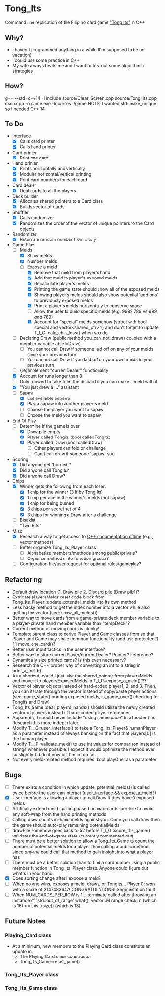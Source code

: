 # Tong_Its
Command line replication of the Filipino card game ["Tong Its"](https://www.pagat.com/rummy/tong-its.html) in C++


## Why?
* I haven't programmed anything in a while (I'm supposed to be on vacation)
* I could use some practice in C++
* My wife always beats me and I want to test out some algorithmic strategies


## How?
g++ --std=c++14 -I include source/Clear_Screen.cpp source/Tong_Its.cpp main.cpp -o game.exe -lncurses
./game
NOTE: I wanted std::make_unique so I needed C++ 14

## To Do
* Interface <br />
    - [X] Calls card printer <br />
    - [X] Calls hand printer <br />
* Card printer <br />
    - [X] Print one card
* Hand printer <br />
    - [X] Prints horizontally and vertically <br />
    - [X] Modular horizontal/vertical printing <br />
    - [X] Print card numbers for each card <br />
* Card dealer <br />
    - [X] Deal cards to all the players
* Deck builder <br />
    - [X] Allocates shared pointers to a Card class <br />
    - [X] Builds vector of cards <br />
* Shuffler <br />
    - [X] Calls randomizer <br />
    - [X] Randomizes the order of the vector of unique pointers to the Card objects <br />
* Randomizer <br />
    - [X] Returns a random number from x to y <br />
* Game Play <br />
    - [ ] Melds <br />
        - [X] Show melds <br />
        - [X] Number melds <br />
        - [ ] Expose a meld <br />
            - [X] Remove that meld from player's hand <br />
            - [X] Add that meld to player's exposed melds <br />
            - [X] Recalculate player's melds <br />
            - [X] Printing the game state should show all of the exposed melds <br />
            - [X] Showing player's melds should also show potential 'add ons' to previously exposed melds <br />
            - [X] Print a player's melds horizontally to conserve space <br />
            - [ ] Allow the user to build specific melds (e.g. 9999 789 vs 999 *and* 789) <br />
            - [X] Account for "special" melds somehow (struct with bool special and vector<shared_ptr<PCard>> ?) and don't forget to update T_I_G::calc_chip_loss() when you do <br />
    - [ ] Declaring Draw (public method you_can_not_draw() coupled with a member variable ableToDraw) <br />
        - [ ] You cannot call Draw if someone laid off on any of your melds since your previous turn <br />
        - [ ] You cannot call Draw if you laid off on your own melds in your previous turn <br />
    - [ ] {re}Implement "currentDealer" functionality <br />
    - [X] Account for runs longer than 3 <br />
    - [ ] Only allowed to take from the discard if you can make a meld with it <br />
    - [X] "You just drew a ..." assistant <br />
    - [ ] Sapaw
        - [X] List available sapaws
        - [X] Play a sapaw into another player's meld
        - [ ] Choose the player you want to sapaw
        - [ ] Choose the meld you want to sapaw
* End Of Play <br />
    - [ ] Determine if the game is over
        - [X] Draw pile empty
        - [X] Player called Tongits (bool calledTongits)
        - [X] Player called Draw (bool calledDraw)
            - [ ] Other players can fold or challenge
            - [ ] Can't call draw if someone 'sapaw' you
* Scoring <br />
    - [X] Did anyone get 'burned'?
    - [X] Did anyone call Tongits?
    - [X] Did anyone call Draw?
* Chips <br />
    - [X] Winner gets the following from each loser:
        - [X] 1 chip for the winner (3 if by Tong Its)
        - [X] 1 chip per ace in the winner's melds (not sapaw)
        - [X] 1 chip for being burned
        - [X] 3 chips per secret set of 4
        - [X] 3 chips for winning a Draw after a challenge
    - [ ] Bisaklat
    - [ ] "Two Hits"

* Misc <br />
    - [X] Research a way to get access to [C++ documentation offline](http://en.cppreference.com/w/Cppreference%3aArchives) (e.g., vector methods)
    - [ ] Better organize Tong_Its_Player class
        - [ ] Alphabetize members/methods among public/private?
        - [ ] Organize methods into function groups?
    - [ ] Configuration file/user request for optional rules/gameplay?

## Refactoring
* Default draw location (1. Draw pile 2. Discard pile [Draw pile])?
* Extricate playersMelds reset code block from Tong_Its_Player::update_potential_melds into its own method
* Less hacky method to get the index number into a vector while also getting the vector (see: show_all_melds())
* Better way to move cards from a game-private deck member variable to a player-private hand member variable than "tempDeck"?
* Current method of moving cards is clunky!
* Template parent class to derive Player and Game classes from so that Player and Game may share common functionality (and use protected?)
    [ ] move_one_card()?
* Better user input tactics in the user interface?
* Better way to store currentPlayer/currentDealer?  Pointer?  Reference?
* Dynamically size printed cards?  Is this even necessary?
* Research the C++ proper way of converting an int to a string in print_a_meld()
* As a shortcut, could I just take the shared_pointer from playersMelds and move it to playersExposedMelds in T_I_P::expose_a_meld()?!?!
* Vector of player objects instead of hard-coded player1, 2, and 3.  Then, you can iterate through the vector instead of copy/paste player actions (see: game_state() printing exposed melds, is_game_over() checking for Tongits and Draw)
* Tong_Its_Game::deal_players_hands() should utilize the newly created vector of players instead of hard-coded player references
* Apparently, I should never include "using namespace" in a header file.  Research this more indepth later.
* Modify T_I_G::user_interface() to take a Tong_Its_Player& humanPlayer as a parameter instead of always banking on the fact that players[0] is the human player
* Modify T_I_P::validate_meld() to use int values for comparison instead of strings whenever possible.  I expect it would optimize the method ever so slightly.  I'd do it now but I'm in too far.
* Not every meld-related method requires 'bool playOne' as a parameter

## Bugs
- [ ] There exists a condition in which update_potential_melds() is called twice before the user can interact (user_interface && expose_a_meld?)
- [X] User interface is allowing a player to call Draw if they have 0 exposed melds
- [ ] Artifically extend meld spacing based on max-cards-per-line to avoid any soft-wrap from the hand printing methods
- [ ] Calling draw counts in-hand melds against you.  Once you call draw then the game should auto-play remaining potentialMelds
- [ ] drawPile somehow goes back to 52 before T_I_G::score_the_game() validates the end-of-game state (currently commented out)
- [ ] There must be a better solution to allow a Tong_Its_Game to count the number of potential melds for a player than calling a public method since *anyone* could call that method to gain insight into what a player has
- [ ] There must be a better solution than to find a cardnumber using a public member function in Tong_Its_Player class.  Anyone could figure out what's in your hand.
- [X] Does sorting change after I expose a meld?
- [ ] When no one wins, exposes a meld, draws, or Tongits... Player 0:  won with a score of 2147483647!  CONGRATULATIONS! Segmentation fault
- [ ] When NUM_CARDS_PER_ROW is 1... terminate called after throwing an instance of 'std::out_of_range' what():  vector::M range check: n (which is 16) >= this->size() (which is 13)

## Future Notes

### Playing_Card class
- At a minimum, new members to the Playing Card class constitute an update in:
    - The Playing Card class constructor
    - Tong_Its_Game::reset_game()

### Tong_Its_Player class

### Tong_Its_Game class
